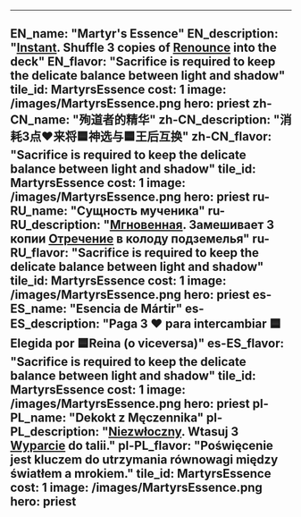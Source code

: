 ---

EN_name: "Martyr's Essence"
EN_description: "<u><u>Instant</u></u>. Shuffle 3 copies of <a href = '../en/abilities#Renounce'>Renounce</a> into the deck"
EN_flavor: "Sacrifice is required to keep the delicate balance between light and shadow"
tile_id: MartyrsEssence
cost: 1
image: /images/MartyrsEssence.png
hero: priest
zh-CN_name: "殉道者的精华"
zh-CN_description: "消耗3点❤️来将🟦神选与🟦王后互换"
zh-CN_flavor: "Sacrifice is required to keep the delicate balance between light and shadow"
tile_id: MartyrsEssence
cost: 1
image: /images/MartyrsEssence.png
hero: priest
ru-RU_name: "Сущность мученика"
ru-RU_description: "<u><u>Мгновенная</u></u>. Замешивает 3 копии <a href = '../ru_ru/abilities#Renounce'>Отречение</a> в колоду подземелья"
ru-RU_flavor: "Sacrifice is required to keep the delicate balance between light and shadow"
tile_id: MartyrsEssence
cost: 1
image: /images/MartyrsEssence.png
hero: priest
es-ES_name: "Esencia de Mártir"
es-ES_description: "Paga 3 ❤️ para intercambiar 🟦Elegida por 🟦Reina (o viceversa)"
es-ES_flavor: "Sacrifice is required to keep the delicate balance between light and shadow"
tile_id: MartyrsEssence
cost: 1
image: /images/MartyrsEssence.png
hero: priest
pl-PL_name: "Dekokt z Męczennika"
pl-PL_description: "<u><u>Niezwłoczny</u></u>. Wtasuj 3 <a href = '../pl_pl/abilities#Renounce'>Wyparcie</a> do talii."
pl-PL_flavor: "Poświęcenie jest kluczem do utrzymania równowagi między światłem a mrokiem."
tile_id: MartyrsEssence
cost: 1
image: /images/MartyrsEssence.png
hero: priest
---